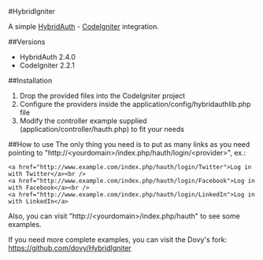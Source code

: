 #HybridIgniter

A simple [HybridAuth](http://hybridauth.sourceforge.net/) - [CodeIgniter](http://ellislab.com/codeigniter) integration.

##Versions
- HybridAuth 2.4.0
- CodeIgniter 2.2.1

##Installation
1. Drop the provided files into the CodeIgniter project
2. Configure the providers inside the application/config/hybridauthlib.php file
3. Modify the controller example supplied (application/controller/hauth.php) to fit your needs

##How to use
The only thing you need is to put as many links as you need pointing to "http://&lt;yourdomain>/index.php/hauth/login/&lt;provider>", ex.:

	<a href="http://www.example.com/index.php/hauth/login/Twitter">Log in with Twitter</a><br />
	<a href="http://www.example.com/index.php/hauth/login/Facebook">Log in with Facebook</a><br />
	<a href="http://www.example.com/index.php/hauth/login/LinkedIn">Log in with LinkedIn</a>

Also, you can visit "http://&lt;yourdomain>/index.php/hauth" to see some examples.

If you need more complete examples, you can visit the Dovy's fork: https://github.com/dovy/HybridIgniter

